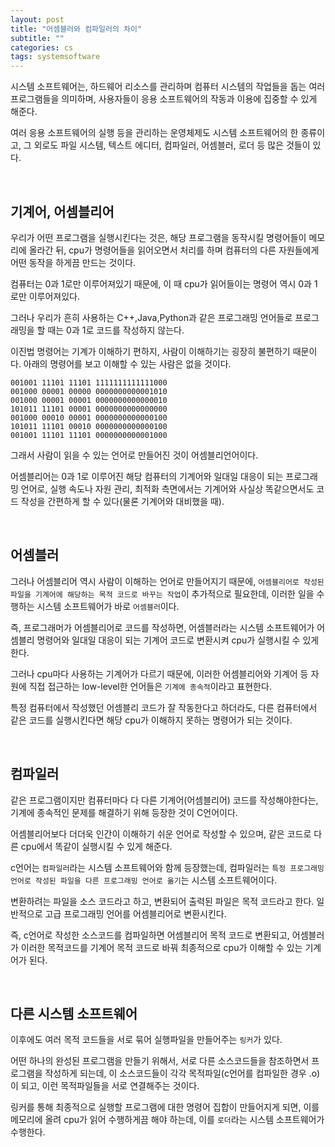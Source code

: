 ```yaml
---
layout: post
title: "어셈블러와 컴파일러의 차이"
subtitle: ""
categories: cs
tags: systemsoftware
---
```


시스템 소프트웨어는, 하드웨어 리소스를 관리하며 컴퓨터 시스템의 작업들을 돕는 여러 프로그램들을 의미하며, 사용자들이 응용 소프트웨어의 작동과 이용에 집중할 수 있게 해준다.

여러 응용 소프트웨어의 실행 등을 관리하는 운영체제도 시스템 소프트웨어의 한 종류이고, 그 외로도 파일 시스템, 텍스트 에디터, 컴파일러, 어셈블러, 로더 등 많은 것들이 있다.

<br>

## 기계어, 어셈블리어

우리가 어떤 프로그램을 실행시킨다는 것은, 해당 프로그램을 동작시킬 명령어들이 메모리에 올라간 뒤, cpu가 명령어들을 읽어오면서 처리를 하며 컴퓨터의 다른 자원들에게 어떤 동작을 하게끔 만드는 것이다.

컴퓨터는 0과 1로만 이루어져있기 때문에, 이 때 cpu가 읽어들이는 명령어 역시 0과 1로만 이루어져있다.

그러나 우리가 흔히 사용하는 C++,Java,Python과 같은 프로그래밍 언어들로 프로그래밍을 할 때는 0과 1로 코드를 작성하지 않는다.

이진법 명령어는 기계가 이해하기 편하지, 사람이 이해하기는 굉장히 불편하기 때문이다. 아래의 명령어를 보고 이해할 수 있는 사람은 없을 것이다.
```
001001 11101 11101 1111111111111000
001000 00001 00000 0000000000001010
001000 00001 00001 0000000000000010
101011 11101 00001 0000000000000000
001000 00010 00001 0000000000000100
101011 11101 00010 0000000000000100
001001 11101 11101 0000000000001000
```

그래서 사람이 읽을 수 있는 언어로 만들어진 것이 어셈블리언어이다.

어셈블리어는 0과 1로 이루어진 해당 컴퓨터의 기계어와 일대일 대응이 되는 프로그래밍 언어로, 실행 속도나 자원 관리, 최적화 측면에서는 기계어와 사실상 똑같으면서도 코드 작성을 간편하게 할 수 있다(물론 기계어와 대비했을 때).

<br>

## 어셈블러

그러나 어셈블리어 역시 사람이 이해하는 언어로 만들어지기 때문에, ```어셈블리어로 작성된 파일을 기계어에 해당하는 목적 코드로 바꾸는 작업```이 추가적으로 필요한데, 이러한 일을 수행하는 시스템 소프트웨어가 바로 ```어셈블러```이다.

즉, 프로그래머가 어셈블리어로 코드를 작성하면, 어셈블러라는 시스템 소프트웨어가 어셈블리 명령어와 일대일 대응이 되는 기계어 코드로 변환시켜 cpu가 실행시킬 수 있게 한다.

그러나 cpu마다 사용하는 기계어가 다르기 때문에, 이러한 어셈블리어와 기계어 등 자원에 직접 접근하는 low-level한 언어들은 ```기계에 종속적```이라고 표현한다.

특정 컴퓨터에서 작성했던 어셈블리 코드가 잘 작동한다고 하더라도, 다른 컴퓨터에서 같은 코드를 실행시킨다면 해당 cpu가 이해하지 못하는 명령어가 되는 것이다.

<br>

## 컴파일러

같은 프로그램이지만 컴퓨터마다 다 다른 기계어(어셈블리어) 코드를 작성해야한다는, 기계에 종속적인 문제를 해결하기 위해 등장한 것이 C언어이다.

어셈블리어보다 더더욱 인간이 이해하기 쉬운 언어로 작성할 수 있으며, 같은 코드로 다른 cpu에서 똑같이 실행시킬 수 있게 해준다.

c언어는 ```컴파일러```라는 시스템 소프트웨어와 함께 등장했는데, 컴파일러는 ```특정 프로그래밍 언어로 작성된 파일을 다른 프로그래밍 언어로 옮기```는 시스템 소프트웨어이다.

변환하려는 파일을 소스 코드라고 하고, 변환되어 출력된 파일은 목적 코드라고 한다. 일반적으로 고급 프로그래밍 언어를 어셈블리어로 변환시킨다.

즉, c언어로 작성한 소스코드를 컴파일하면 어셈블리어 목적 코드로 변환되고, 어셈블러가 이러한 목적코드를 기계어 목적 코드로 바꿔 최종적으로 cpu가 이해할 수 있는 기계어가 된다.

<br>

## 다른 시스템 소프트웨어

이후에도 여러 목적 코드들을 서로 묶어 실행파일을 만들어주는 ```링커```가 있다.

어떤 하나의 완성된 프로그램을 만들기 위해서, 서로 다른 소스코드들을 참조하면서 프로그램을 작성하게 되는데, 이 소스코드들이 각각 목적파일(c언어를 컴파일한 경우 .o)이 되고, 이런 목적파일들을 서로 연결해주는 것이다.

링커를 통해 최종적으로 실행할 프로그램에 대한 명령어 집합이 만들어지게 되면, 이를 메모리에 올려 cpu가 읽어 수행하게끔 해야 하는데, 이를 ```로더```라는 시스템 소프트웨어가 수행한다.
